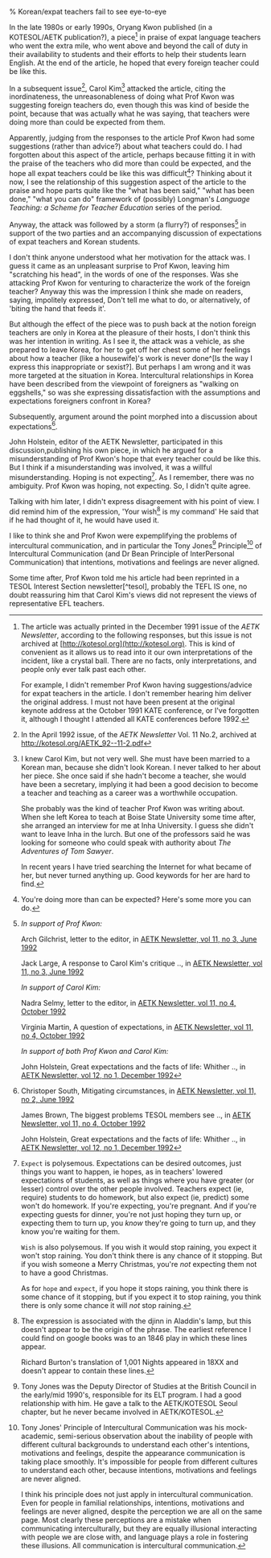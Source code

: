 % Korean/expat teachers fail to see eye-to-eye

In the late 1980s or early 1990s, Oryang Kwon published (in a KOTESOL/AETK publication?), a piece[^praise] in praise of expat language teachers who went the extra mile, who went above and beyond the call of duty in their availability to students and their efforts to help their students learn English. At the end of the article, he hoped that every foreign teacher could be like this.

In a subsequent issue[^attack], Carol Kim[^carolkim] attacked the article, citing the inordinateness, the unreasonableness of doing what Prof Kwon was suggesting foreign teachers do, even though this was kind of beside the point, because that was actually what he was saying, that teachers were doing more than could be expected from them.

Apparently, judging from the responses to the article Prof Kwon had some suggestions (rather than advice?) about what teachers could do. I had forgotten about this aspect of the article, perhaps because fitting it in with the praise of the teachers who did more than could be expected, and the hope all expat teachers could be like this was difficult[^difficult]? Thinking about it now, I see the relationship of this suggestion aspect of the article to the praise and hope parts quite like the "what has been said," "what has been done," "what you can do" framework of (possibly) Longman's  *Language Teaching: a Scheme for Teacher Education* series of the period.

Anyway, the attack was followed by a storm (a flurry?) of responses[^responses] in support of the two parties and an accompanying discussion of expectations of expat teachers and Korean students.

I don't think anyone understood what her motivation for the attack was. I guess it came as an unpleasant surprise to Prof Kwon, leaving him "scratching his head", in the words of one of the responses. Was she attacking Prof Kwon for venturing to characterize the work of the foreign teacher? Anyway this was the impression I think she made on readers, saying, impolitely expressed, Don't tell me what to do, or alternatively, of 'biting the hand that feeds it'.

But although the effect of the piece was to push back at the notion foreign teachers are only in Korea at the pleasure of their hosts, I don't think this was her intention in writing. As I see it, the attack was a vehicle, as she prepared to leave Korea, for her to get off her chest some of her feelings about how a teacher (like a housewife)'s work is never done^[Is the way I express this inappropriate or sexist?]. But perhaps I am wrong and it was more targeted at the situation in Korea. Intercultural relationships in Korea have been described from the viewpoint of foreigners as "walking on eggshells," so was she expressing dissatisfaction with the assumptions and expectations foreigners confront in Korea?

Subsequently, argument around the point morphed into a discussion about expectations[^expectations].

John Holstein, editor of the AETK Newsletter, participated in this discussion,publishing his own piece, in which he argued for a misunderstanding of Prof Kwon's hope that every teacher could be like this. But I think if a misunderstanding was involved, it was a willful misunderstanding. Hoping is not expecting[^expect]. As I remember, there was no ambiguity. Prof Kwon was hoping, not expecting. So, I didn't quite agree.

Talking with him later, I didn't express disagreement with his point of view. I did remind him of the expression, 
'Your wish[^wish] is my command'
He said that if he had thought of it, he would have used it.

[^wish]: The expression is associated with the djinn in Aladdin's lamp, but this doesn't appear to be the origin of the phrase. The earliest reference I could find on 
google books
was to an 1846 play in which these lines appear.

	Richard Burton's translation of 1,001 Nights appeared in 18XX and doesn't appear to contain these lines. 

[^expect]: `Expect` is polysemous. Expectations can be desired outcomes, just things you want to happen, ie hopes, as in teachers' lowered expectations of students, as well as things where you have greater (or lesser) control over the other people involved. Teachers expect (ie, require) students to do homework, but also expect (ie, predict) some won't do homework. If you're expecting, you're pregnant. And if you're expecting guests for dinner, you're not just hoping they turn up, or expecting them to turn up, you *know* they're going to turn up, and they know you're waiting for them.

	`Wish` is also polysemous. If you wish it would stop raining, you expect it won't stop raining. You don't think there is any chance of it stopping. But if you wish someone a Merry Christmas, you're *not* expecting them not to have a good Christmas.

	As for `hope` and `expect`, if you hope it stops raining, you think there is some chance of it stopping, but if you expect it to stop raining, you think there is only some chance it will *not* stop raining.

I like to think she and Prof Kwon were expemplifying the problems of intercultural communication, and in particular the Tony Jones[^tonyjones] Principle[^principle] of Intercultural Communication (and Dr Bean Principle of InterPersonal Communication) that intentions, motivations and feelings are never aligned.

Some time after, Prof Kwon told me his article had been reprinted in a TESOL Interest Section newsletter[^tesol], probably the TEFL IS one, no doubt reassuring him that Carol Kim's views did not represent the views of representative EFL teachers.

[^praise]: The article was actually printed in the December 1991 issue of the *AETK Newsletter*, according to the following responses, but this issue is not archived at
[http://kotesol.org](http://kotesol.org). 
This is kind of convenient as it allows us to read into it our own interpretations of the incident, like a crystal ball. There are no facts, only interpretations, and people only ever talk past each other.

	For example, I didn't remember Prof Kwon having suggestions/advice for expat teachers in the article. I don't remember hearing him deliver the original address. I must not have been present at the original keynote address at the October 1991 KATE conference, or I've forgotten it, although I thought I attended all KATE conferences before 1992.

[^attack]: In the April 1992 issue, of the *AETK Newsletter* Vol. 11 No.2, archived at
http://kotesol.org/AETK_92--11-2.pdf

[^carolkim]: I knew Carol Kim, but not very well. She must have been married to a Korean man, because she didn't look Korean. I never talked to her about her piece. She once said if she hadn't become a teacher, she would have been a secretary, implying it had been a good decision to become a teacher and teaching as a career was a worthwhile occupation.

	She probably was the kind of teacher Prof Kwon was writing about. When she left Korea to teach at Boise State University some time after, she arranged an interview for me at Inha University. I guess she didn't want to leave Inha in the lurch. But one of the professors said he was looking for someone who could speak with authority about *The Adventures of Tom Sawyer*. 

	In recent years I have tried searching the Internet for what became of her, but never turned anything up. Good keywords for her are hard to find.

[^difficult]: You're doing more than can be expected? Here's some more you can do.

[^responses]: *In support of Prof Kwon:*

	Arch Gilchrist, letter to the editor, in 
[AETK Newsletter, vol 11, no 3, June 1992](https://koreatesol.org/sites/default/files/pdf/AETK_92--11-4.pdf)

	Jack Large, A response to Carol Kim's critique .., in 
[AETK Newsletter, vol 11, no 3, June 1992](https://koreatesol.org/sites/default/files/pdf/AETK_92--11-4.pdf)

	*In support of Carol Kim:*

	Nadra Selmy, letter to the editor, in
[AETK Newsletter, vol 11, no 4, October 1992](https://koreatesol.org/sites/default/files/pdf/AETK_92--11-4.pdf)

	Virginia Martin, A question of expectations, in
[AETK Newsletter, vol 11, no 4, October 1992](https://koreatesol.org/sites/default/files/pdf/AETK_92--11-4.pdf)

	*In support of both Prof Kwon and Carol Kim:*

	John Holstein, Great expectations and the facts of life: Whither .., in
[AETK Newsletter, vol 12, no 1, December 1992](https://koreatesol.org/sites/default/files/pdf/AETK_92--11-4.pdf)

[^expectations]: Christoper South, Mitigating circumstances, in 
[AETK Newsletter, vol 11, no 2, June 1992](https://koreatesol.org/sites/default/files/pdf/AETK_92--11-4.pdf)

	James Brown, The biggest problems TESOL members see .., in
[AETK Newsletter, vol 11, no 4, October 1992](https://koreatesol.org/sites/default/files/pdf/AETK_92--11-4.pdf)

	John Holstein, Great expectations and the facts of life: Whither .., in
[AETK Newsletter, vol 12, no 1, December 1992](http://kotesol.org/AETK_92--12-1.pdf)

[^tonyjones]: Tony Jones was the Deputy Director of Studies at the British Council in the early/mid 1990's, responsible for its ELT program. I had a good relationship with him. He gave a talk to the AETK/KOTESOL Seoul chapter, but he never became involved in AETK/KOTESOL.

[^principle]: Tony Jones' Principle of Intercultural Communication was his mock-academic, semi-serious observation about the inability of people with different cultural backgrounds to understand each other's intentions, motivations and feelings, despite the appearance communication is taking place smoothly. It's impossible for people from different cultures to understand each other, because intentions, motivations and feelings are never aligned.

	I think his principle does not just apply in intercultural communication. Even for people in familial relationships, intentions, motivations and feelings are never aligned, despite the perception we are all on the same page. Most clearly these perceptions are a mistake when communicating interculturally,  but they are equally illusional interacting with people we are close with, and language plays a role in fostering these illusions. All communication is intercultural communication.
